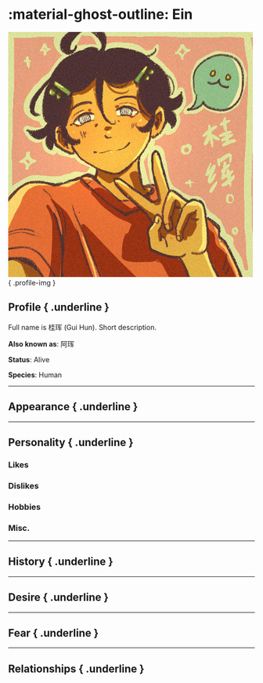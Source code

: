:material-ghost-outline: Ein
========================

![30-11-2024-selfie](../../../media/30-11-2024-selfie.jpg){ .profile-img }

## Profile { .underline }

Full name is 桂珲 (Gui Hun). Short description.

**Also known as**: 阿珲

**Status**: Alive

**Species**: Human

---

## Appearance { .underline }

---

## Personality { .underline }


### Likes

### Dislikes

### Hobbies

### Misc.

---

## History { .underline }

---

## Desire { .underline }

---

## Fear { .underline }

---

## Relationships { .underline }



